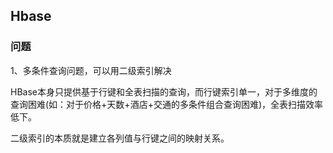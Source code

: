 ## Hbase

### 问题

1、多条件查询问题，可以用二级索引解决

HBase本身只提供基于行键和全表扫描的查询，而行键索引单一，对于多维度的查询困难(如：对于价格+天数+酒店+交通的多条件组合查询困难)，全表扫描效率低下。

二级索引的本质就是建立各列值与行键之间的映射关系。